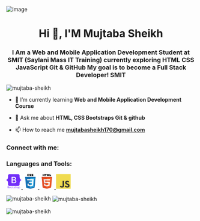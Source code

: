 ![image](https://github.com/user-attachments/assets/6434c80e-d2e5-452e-81a6-d6deefaae11b)

<h1 align="center">Hi 👋, I'M Mujtaba Sheikh</h1>
<h3 align="center">I Am a Web and Mobile Application Development Student at SMIT (Saylani Mass IT Training)  currently exploring HTML CSS JavaScript Git & GitHub My goal is to become a Full Stack Developer! SMIT</h3>
<imgalign="right" allt="codding" width="400" src="https://camo.githubusercontent.com/4d9f5ecceb711eec6e2018f38a5677dc657c9738d4a65ba3b928c41c0a45b439/68747470733a2f2f6d69726f2e6d656469756d2e636f6d2f6d61782f313336302f302a37513379765349765f7430696f4a2d5a2e676966"

<p align="left"> <img width= "400" src="https://komarev.com/ghpvc/?username=mujtaba-sheikh&label=Profile%20views&color=0e75b6&style=flat" alt="mujtaba-sheikh" /> </p>

- 🌱 I’m currently learning **Web and Mobile Application Development Course**

- 💬 Ask me about **HTML, CSS Bootstraps Git & github**

- 📫 How to reach me **mujtabasheikh170@gmail.com**

<h3 align="left">Connect with me:</h3>
<p align="left">
</p>

<h3 align="left">Languages and Tools:</h3>
<p align="left"> <a href="https://getbootstrap.com" target="_blank" rel="noreferrer"> <img src="https://raw.githubusercontent.com/devicons/devicon/master/icons/bootstrap/bootstrap-plain-wordmark.svg" alt="bootstrap" width="40" height="40"/> </a> <a href="https://www.w3schools.com/css/" target="_blank" rel="noreferrer"> <img src="https://raw.githubusercontent.com/devicons/devicon/master/icons/css3/css3-original-wordmark.svg" alt="css3" width="40" height="40"/> </a> <a href="https://www.w3.org/html/" target="_blank" rel="noreferrer"> <img src="https://raw.githubusercontent.com/devicons/devicon/master/icons/html5/html5-original-wordmark.svg" alt="html5" width="40" height="40"/> </a> <a href="https://developer.mozilla.org/en-US/docs/Web/JavaScript" target="_blank" rel="noreferrer"> <img src="https://raw.githubusercontent.com/devicons/devicon/master/icons/javascript/javascript-original.svg" alt="javascript" width="40" height="40"/> </a> </p>

<p><img align="left" src="https://github-readme-stats.vercel.app/api/top-langs?username=mujtaba-sheikh&show_icons=true&locale=en&layout=compact" alt="mujtaba-sheikh" /></p>

<p>&nbsp;<img align="center" src="https://github-readme-stats.vercel.app/api?username=mujtaba-sheikh&show_icons=true&locale=en" alt="mujtaba-sheikh" /></p>

<p><img align="center" src="https://github-readme-streak-stats.herokuapp.com/?user=mujtaba-sheikh&" alt="mujtaba-sheikh" /></p>
